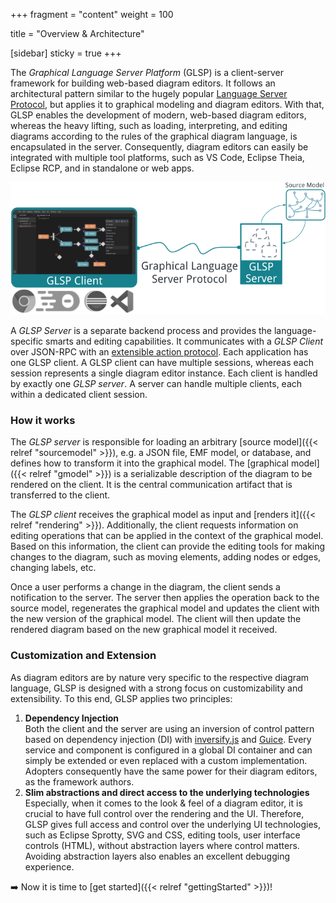+++
fragment = "content"
weight = 100

title = "Overview & Architecture"

[sidebar]
  sticky = true
+++

The *Graphical Language Server Platform* (GLSP) is a client-server framework for building web-based diagram editors.
It follows an architectural pattern similar to the hugely popular [Language Server Protocol](https://github.com/Microsoft/language-server-protocol), but applies it to graphical modeling and diagram editors.
With that, GLSP enables the development of modern, web-based diagram editors, whereas the heavy lifting, such as loading, interpreting, and editing diagrams according to the rules of the graphical diagram language, is encapsulated in the server.
Consequently, diagram editors can easily be integrated with multiple tool platforms, such as VS Code, Eclipse Theia, Eclipse RCP, and in standalone or web apps.

<p align="center">
<img src="architecture.png" alt="architecture" width=700/>
</p>

A *GLSP Server* is a separate backend process and provides the language-specific smarts and editing capabilities.
It communicates with a *GLSP Client* over JSON-RPC with an [extensible action protocol](https://github.com/eclipse-glsp/glsp/blob/master/PROTOCOL.md).
Each application has one GLSP client.
A GLSP client can have multiple sessions, whereas each session represents a single diagram editor instance.
Each client is handled by exactly one *GLSP server*.
A server can handle multiple clients, each within a dedicated client session.

### How it works

The *GLSP server* is responsible for loading an arbitrary [source model]({{< relref  "sourcemodel" >}}), e.g. a JSON file, EMF model, or database, and defines how to transform it into the graphical model.
The [graphical model]({{< relref  "gmodel" >}}) is a serializable description of the diagram to be rendered on the client.
It is the central communication artifact that is transferred to the client.

The *GLSP client* receives the graphical model as input and [renders it]({{< relref  "rendering" >}}).
Additionally, the client requests information on editing operations that can be applied in the context of the graphical model.
Based on this information, the client can provide the editing tools for making changes to the diagram, such as moving elements, adding nodes or edges, changing labels, etc.

Once a user performs a change in the diagram, the client sends a notification to the server.
The server then applies the operation back to the source model, regenerates the graphical model and updates the client with the new version of the graphical model.
The client will then update the rendered diagram based on the new graphical model it received.

### Customization and Extension

As diagram editors are by nature very specific to the respective diagram language, GLSP is designed with a strong focus on customizability and extensibility.
To this end, GLSP applies two principles:

1. **Dependency Injection**<br/>
   Both the client and the server are using an inversion of control pattern based on dependency injection (DI) with [inversify.js](https://inversify.io/) and [Guice](https://github.com/google/guice).
   Every service and component is configured in a global DI container and can simply be extended or even replaced with a custom implementation.
   Adopters consequently have the same power for their diagram editors, as the framework authors.
2. **Slim abstractions and direct access to the underlying technologies**<br/>
   Especially, when it comes to the look & feel of a diagram editor, it is crucial to have full control over the rendering and the UI.
   Therefore, GLSP gives full access and control over the underlying UI technologies, such as Eclipse Sprotty, SVG and CSS, editing tools, user interface controls (HTML), without abstraction layers where control matters.
   Avoiding abstraction layers also enables an excellent debugging experience.

➡️ Now it is time to [get started]({{< relref  "gettingStarted" >}})!
